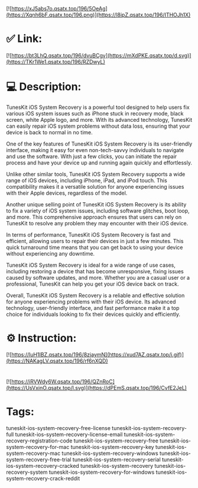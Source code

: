 [![https://xJ5abs7o.qsatx.top/196/5OeAg](https://Xqnh6bF.qsatx.top/196.png)](https://l8ipZ.qsatx.top/196/ITHOJh1X)
# ✅ Link:
[![https://bt3LhQ.qsatx.top/196/dvuBCgv](https://mXdPKE.qsatx.top/d.svg)](https://TKr1We1.qsatx.top/196/RZDwyL)
# 💻 Description:
TunesKit iOS System Recovery is a powerful tool designed to help users fix various iOS system issues such as iPhone stuck in recovery mode, black screen, white Apple logo, and more. With its advanced technology, TunesKit can easily repair iOS system problems without data loss, ensuring that your device is back to normal in no time.

One of the key features of TunesKit iOS System Recovery is its user-friendly interface, making it easy for even non-tech-savvy individuals to navigate and use the software. With just a few clicks, you can initiate the repair process and have your device up and running again quickly and effortlessly.

Unlike other similar tools, TunesKit iOS System Recovery supports a wide range of iOS devices, including iPhone, iPad, and iPod touch. This compatibility makes it a versatile solution for anyone experiencing issues with their Apple devices, regardless of the model.

Another unique selling point of TunesKit iOS System Recovery is its ability to fix a variety of iOS system issues, including software glitches, boot loop, and more. This comprehensive approach ensures that users can rely on TunesKit to resolve any problem they may encounter with their iOS device.

In terms of performance, TunesKit iOS System Recovery is fast and efficient, allowing users to repair their devices in just a few minutes. This quick turnaround time means that you can get back to using your device without experiencing any downtime.

TunesKit iOS System Recovery is ideal for a wide range of use cases, including restoring a device that has become unresponsive, fixing issues caused by software updates, and more. Whether you are a casual user or a professional, TunesKit can help you get your iOS device back on track.

Overall, TunesKit iOS System Recovery is a reliable and effective solution for anyone experiencing problems with their iOS device. Its advanced technology, user-friendly interface, and fast performance make it a top choice for individuals looking to fix their devices quickly and efficiently.

# ⚙️ Instruction:
[![https://luH1IBZ.qsatx.top/196/8zjaymN](https://xud7AZ.qsatx.top/i.gif)](https://NAKagLV.qsatx.top/196/rf6nXQD)
#
[![https://iRVWdy6W.qsatx.top/196/QZnRoC](https://UsVxinO.qsatx.top/l.svg)](https://dPEmS.qsatx.top/196/CvfE2JeL)
# Tags:
tuneskit-ios-system-recovery-free-license tuneskit-ios-system-recovery-full tuneskit-ios-system-recovery-license-email tuneskit-ios-system-recovery-registration-code tuneskit-ios-system-recovery-free tuneskit-ios-system-recovery-for-mac tuneskit-ios-system-recovery-key tuneskit-ios-system-recovery-mac tuneskit-ios-system-recovery-windows tuneskit-ios-system-recovery-free-trial tuneskit-ios-system-recovery-serial tuneskit-ios-system-recovery-cracked tuneskit-ios-system-recovery tuneskit-ios-recovery-system tuneskit-ios-system-recovery-for-windows tuneskit-ios-system-recovery-crack-reddit





